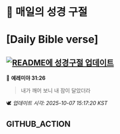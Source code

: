 # 🙏 매일의 성경 구절
# [Daily Bible verse]
## [![README에 성경구절 업데이트](https://github.com/DONGSUKA/first_test/actions/workflows/update-readme-bible.yml/badge.svg)](https://github.com/DONGSUKA/first_test/actions/workflows/update-readme-bible.yml)
<!-- START_BIBLE_VERSE -->
📖 **예레미야 31:26**
> 내가 깨어 보니 내 잠이 달았더라

🕊️ _업데이트 시각: 2025-10-07 15:17:20 KST_
  <!-- END_BIBLE_VERSE -->
## GITHUB_ACTION
